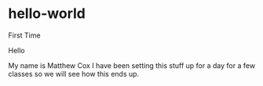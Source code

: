 # hello-world
First Time

Hello

My name is Matthew Cox I have been setting this stuff up for a day for a few classes so we will see how this ends up.
